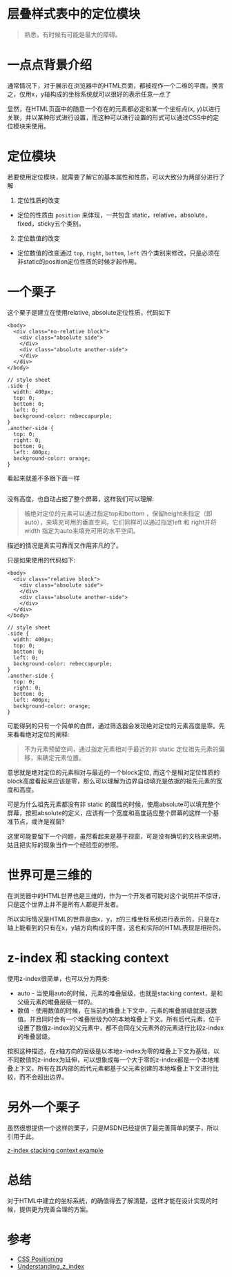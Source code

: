 
# 层叠样式表中的定位模块
> 熟悉，有时候有可能是最大的障碍。

# 一点点背景介绍
通常情况下，对于展示在浏览器中的HTML页面，都被视作一个二维的平面。换言之，仅用x，y轴构成的坐标系统就可以很好的表示任意一点了

显然，在HTML页面中的随意一个存在的元素都必定和某一个坐标点(x, y)以进行关联，并以某种形式进行设置，而这种可以进行设置的形式可以通过CSS中的定位模块来使用。

# 定位模块
若要使用定位模块，就需要了解它的基本属性和性质，可以大致分为两部分进行了解

1. 定位性质的改变
  - 定位的性质由 `position` 来体现，一共包含 static，relative，absolute，fixed，sticky五个类别。

2. 定位数值的改变
  - 定位数值的改变通过 `top`, `right`, `bottom`, `left` 四个类别来修改，只是必须在非static的position定位性质的时候才起作用。

# 一个栗子
这个栗子是建立在使用relative, absolute定位性质，代码如下

```
<body>
  <div class="no-relative block">
    <div class="absolute side">
    </div>
    <div class="absolute another-side">
    </div>
  </div>
</body>

// style sheet
.side {
  width: 400px;
  top: 0;
  bottom: 0;
  left: 0;
  background-color: rebeccapurple;
}
.another-side {
  top: 0;
  right: 0;
  bottom: 0;
  left: 400px;
  background-color: orange;
}
```

看起来就差不多跟下面一样

![]()

没有高度，也自动占据了整个屏幕，这样我们可以理解:

> 被绝对定位的元素可以通过指定top和bottom ，保留height未指定（即auto），来填充可用的垂直空间。它们同样可以通过指定left 和 right并将width 指定为auto来填充可用的水平空间。

描述的情况是真实可靠而又作用非凡的了。

只是如果使用的代码如下:

```
<body>
  <div class="relative block">
    <div class="absolute side">
    </div>
    <div class="absolute another-side">
    </div>
  </div>
</body>

// style sheet
.side {
  width: 400px;
  top: 0;
  bottom: 0;
  left: 0;
  background-color: rebeccapurple;
}
.another-side {
  top: 0;
  right: 0;
  bottom: 0;
  left: 400px;
  background-color: orange;
}
```

可能得到的只有一个简单的白屏，通过筛选器会发现绝对定位的元素高度是零。先来看看绝对定位的阐释:

> 不为元素预留空间，通过指定元素相对于最近的非 static 定位祖先元素的偏移，来确定元素位置。

意思就是绝对定位的元素相对与最近的一个block定位, 而这个是相对定位性质的block高度看起来应该是零，那么可以理解为边界自动填充是依据的祖先元素的宽度和高度。　

可是为什么祖先元素都没有非 static 的属性的时候，使用absolute可以填充整个屏幕，按照absolute的定义，应该有一个宽度和高度适应整个屏幕的这样一个基准节点，或许是视窗?

这里可能要留下一个问题，虽然看起来是基于视窗，可是没有确切的文档来说明，姑且把实际的现象当作一个经验型的参照。

# 世界可是三维的
在浏览器中的HTML世界也是三维的，作为一个开发者可能对这个说明并不惊讶，只是这个世界上并不是所有人都是开发者。

所以实际情况是HTML的世界是由x，y，z的三维坐标系统进行表示的，只是在z轴上能看到的只有在x，y轴方向构成的平面，这也和实际的HTML表现是相符的。

# z-index 和 stacking context
使用z-index很简单，也可以分为两类:

* auto - 当使用auto的时候，元素的堆叠层级，也就是stacking context，是和父级元素的堆叠层级一样的。
* 数值 - 使用数值的时候，在当前的堆叠上下文中，元素的堆叠层级就是该数值。并且同时会有一个堆叠层级为0的本地堆叠上下文。所有后代元素，位于设置了数值z-index的父元素中，都不会同在父元素外的元素进行比较z-index的堆叠层级。

按照这种描述，在z轴方向的层级是以本地z-index为零的堆叠上下文为基础，以不同数值的z-index为延伸，可以想象成每一个大于零的z-index都是一个本地堆叠上下文，所有在其内部的后代元素都基于父元素创建的本地堆叠上下文进行比较，而不会超出边界。

# 另外一个栗子
虽然很想提供一个这样的栗子，只是MSDN已经提供了最完善简单的栗子，所以引用于此。 

[z-index stacking context example](https://developer.mozilla.org/en-US/docs/Web/CSS/CSS_Positioning/Understanding_z_index/The_stacking_context)

# 总结
对于HTML中建立的坐标系统，的确值得去了解清楚，这样才能在设计实现的时候，提供更为完善合理的方案。

# 参考
* [CSS Positioning](https://developer.mozilla.org/zh-CN/docs/Web/CSS/CSS_Positioning)
* [Understanding_z_index](https://developer.mozilla.org/en-US/docs/Web/CSS/CSS_Positioning/Understanding_z_index)

